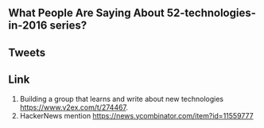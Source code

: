 What People Are Saying About 52-technologies-in-2016 series?
---

Tweets
---


## Link

1. Building a group that learns and write about new technologies https://www.v2ex.com/t/274467.
2. HackerNews mention https://news.ycombinator.com/item?id=11559777
